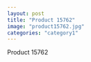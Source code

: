 ```yaml
---
layout: post
title: "Product 15762"
image: "product15762.jpg"
categories: "category1"
---
```

Product 15762
